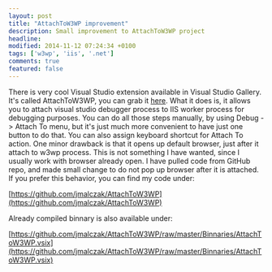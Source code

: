 ```yaml
---
layout: post
title: "AttachToW3WP improvement"
description: Small improvement to AttachToW3WP project
headline: 
modified: 2014-11-12 07:24:34 +0100
tags: ['w3wp', 'iis', '.net']
comments: true
featured: false
---
```

There is very cool Visual Studio extension available in Visual Studio Gallery. It's called AttachToW3WP, you can grab it [here](https://visualstudiogallery.msdn.microsoft.com/14b2a959-446f-406c-bcf0-abe87fc529e7). What it does is, it allows you to attach visual studio debugger process to IIS worker process for debugging purposes. You can do all those steps manually, by using Debug -> Attach To menu, but it's just much more convenient to have just one button to do that. You can also assign keyboard shortcut for Attach To action. One minor drawback is that it opens up default browser, just after it attach to w3wp process. This is not something I have wanted, since I usually work with browser already open. I have pulled code from GitHub repo, and made small change to do not pop up browser after it is attached. If you prefer this behavior, you can find my code under:

[https://github.com/jmalczak/AttachToW3WP](https://github.com/jmalczak/AttachToW3WP)

Already compiled binnary is also available under:

[https://github.com/jmalczak/AttachToW3WP/raw/master/Binnaries/AttachToW3WP.vsix](https://github.com/jmalczak/AttachToW3WP/raw/master/Binnaries/AttachToW3WP.vsix)